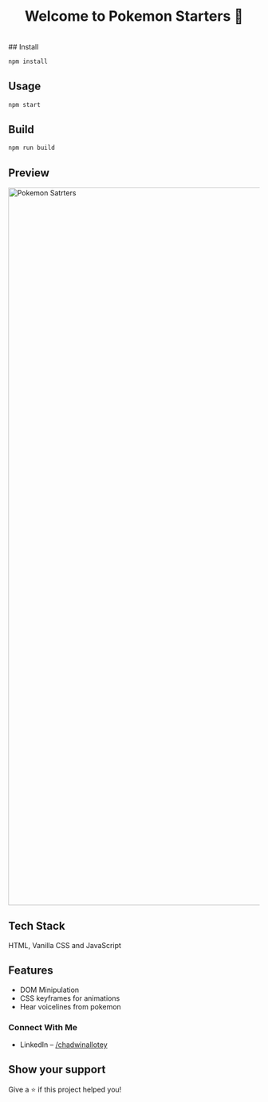 <h1 align="center">Welcome to Pokemon Starters 👋</h1>
<br/>
## Install

```sh
npm install
```
## Usage

```sh
npm start
```
## Build

```sh
npm run build
```

## Preview
<img width="1440" alt="Pokemon Satrters" src="https://res.cloudinary.com/dare4cvkk/image/upload/v1671152893/GitHub%20readMe%20thumnails/pokemon_starters_scxulw.jpg">




## Tech Stack
HTML, Vanilla CSS and JavaScript

## Features
- DOM Minipulation
- CSS keyframes for animations
- Hear voicelines from pokemon

### Connect With Me
- LinkedIn – [/chadwinallotey](https://www.linkedin.com/in/chadwin-allotey-5271a4165/)

## Show your support

Give a ⭐️ if this project helped you!
